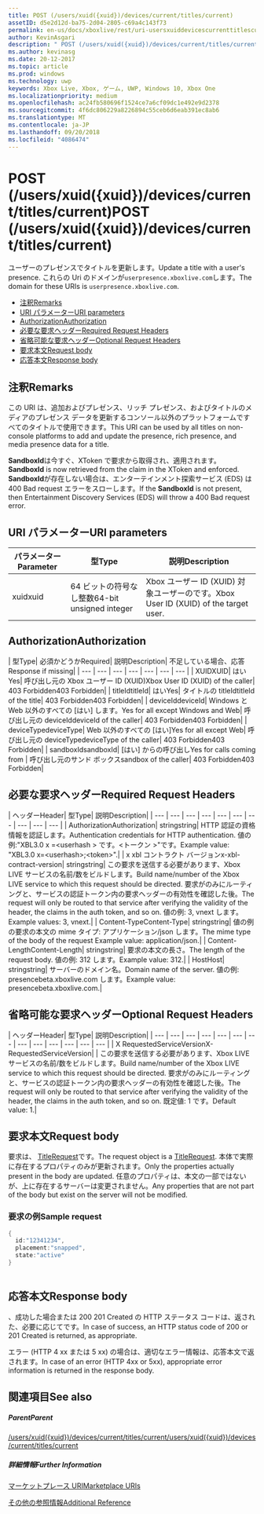 ```yaml
---
title: POST (/users/xuid({xuid})/devices/current/titles/current)
assetID: d5e2d12d-ba75-2d04-2805-c69a4c143f73
permalink: en-us/docs/xboxlive/rest/uri-usersxuiddevicescurrenttitlescurrentpost.html
author: KevinAsgari
description: " POST (/users/xuid({xuid})/devices/current/titles/current)"
ms.author: kevinasg
ms.date: 20-12-2017
ms.topic: article
ms.prod: windows
ms.technology: uwp
keywords: Xbox Live, Xbox, ゲーム, UWP, Windows 10, Xbox One
ms.localizationpriority: medium
ms.openlocfilehash: ac24fb580696f1524ce7a6cf09dc1e492e9d2378
ms.sourcegitcommit: 4f6dc806229a8226894c55ceb6d6eab391ec8ab6
ms.translationtype: MT
ms.contentlocale: ja-JP
ms.lasthandoff: 09/20/2018
ms.locfileid: "4086474"
---
```

# <a name="post-usersxuidxuiddevicescurrenttitlescurrent"></a><span data-ttu-id="fbe61-104">POST (/users/xuid({xuid})/devices/current/titles/current)</span><span class="sxs-lookup"><span data-stu-id="fbe61-104">POST (/users/xuid({xuid})/devices/current/titles/current)</span></span>
<span data-ttu-id="fbe61-105">ユーザーのプレゼンスでタイトルを更新します。</span><span class="sxs-lookup"><span data-stu-id="fbe61-105">Update a title with a user's presence.</span></span> <span data-ttu-id="fbe61-106">これらの Uri のドメインが`userpresence.xboxlive.com`します。</span><span class="sxs-lookup"><span data-stu-id="fbe61-106">The domain for these URIs is `userpresence.xboxlive.com`.</span></span>
 
  * [<span data-ttu-id="fbe61-107">注釈</span><span class="sxs-lookup"><span data-stu-id="fbe61-107">Remarks</span></span>](#ID4EV)
  * [<span data-ttu-id="fbe61-108">URI パラメーター</span><span class="sxs-lookup"><span data-stu-id="fbe61-108">URI parameters</span></span>](#ID4EEB)
  * [<span data-ttu-id="fbe61-109">Authorization</span><span class="sxs-lookup"><span data-stu-id="fbe61-109">Authorization</span></span>](#ID4EPB)
  * [<span data-ttu-id="fbe61-110">必要な要求ヘッダー</span><span class="sxs-lookup"><span data-stu-id="fbe61-110">Required Request Headers</span></span>](#ID4ENE)
  * [<span data-ttu-id="fbe61-111">省略可能な要求ヘッダー</span><span class="sxs-lookup"><span data-stu-id="fbe61-111">Optional Request Headers</span></span>](#ID4ERG)
  * [<span data-ttu-id="fbe61-112">要求本文</span><span class="sxs-lookup"><span data-stu-id="fbe61-112">Request body</span></span>](#ID4ERH)
  * [<span data-ttu-id="fbe61-113">応答本文</span><span class="sxs-lookup"><span data-stu-id="fbe61-113">Response body</span></span>](#ID4EKAAC)
 
<a id="ID4EV"></a>

 
## <a name="remarks"></a><span data-ttu-id="fbe61-114">注釈</span><span class="sxs-lookup"><span data-stu-id="fbe61-114">Remarks</span></span>
 
<span data-ttu-id="fbe61-115">この URI は、追加およびプレゼンス、リッチ プレゼンス、およびタイトルのメディアのプレゼンス データを更新するコンソール以外のプラットフォームですべてのタイトルで使用できます。</span><span class="sxs-lookup"><span data-stu-id="fbe61-115">This URI can be used by all titles on non-console platforms to add and update the presence, rich presence, and media presence data for a title.</span></span>
 
<span data-ttu-id="fbe61-116">**SandboxId**は今すぐ、XToken で要求から取得され、適用されます。</span><span class="sxs-lookup"><span data-stu-id="fbe61-116">**SandboxId** is now retrieved from the claim in the XToken and enforced.</span></span> <span data-ttu-id="fbe61-117">**SandboxId**が存在しない場合は、エンターテインメント探索サービス (EDS) は 400 Bad request エラーをスローします。</span><span class="sxs-lookup"><span data-stu-id="fbe61-117">If the **SandboxId** is not present, then Entertainment Discovery Services (EDS) will throw a 400 Bad request error.</span></span>
  
<a id="ID4EEB"></a>

 
## <a name="uri-parameters"></a><span data-ttu-id="fbe61-118">URI パラメーター</span><span class="sxs-lookup"><span data-stu-id="fbe61-118">URI parameters</span></span>
 
| <span data-ttu-id="fbe61-119">パラメーター</span><span class="sxs-lookup"><span data-stu-id="fbe61-119">Parameter</span></span>| <span data-ttu-id="fbe61-120">型</span><span class="sxs-lookup"><span data-stu-id="fbe61-120">Type</span></span>| <span data-ttu-id="fbe61-121">説明</span><span class="sxs-lookup"><span data-stu-id="fbe61-121">Description</span></span>| 
| --- | --- | --- | 
| <span data-ttu-id="fbe61-122">xuid</span><span class="sxs-lookup"><span data-stu-id="fbe61-122">xuid</span></span>| <span data-ttu-id="fbe61-123">64 ビットの符号なし整数</span><span class="sxs-lookup"><span data-stu-id="fbe61-123">64-bit unsigned integer</span></span>| <span data-ttu-id="fbe61-124">Xbox ユーザー ID (XUID) 対象ユーザーのです。</span><span class="sxs-lookup"><span data-stu-id="fbe61-124">Xbox User ID (XUID) of the target user.</span></span>| 
  
<a id="ID4EPB"></a>

 
## <a name="authorization"></a><span data-ttu-id="fbe61-125">Authorization</span><span class="sxs-lookup"><span data-stu-id="fbe61-125">Authorization</span></span>
 
| <span data-ttu-id="fbe61-126">型</span><span class="sxs-lookup"><span data-stu-id="fbe61-126">Type</span></span>| <span data-ttu-id="fbe61-127">必須かどうか</span><span class="sxs-lookup"><span data-stu-id="fbe61-127">Required</span></span>| <span data-ttu-id="fbe61-128">説明</span><span class="sxs-lookup"><span data-stu-id="fbe61-128">Description</span></span>| <span data-ttu-id="fbe61-129">不足している場合、応答</span><span class="sxs-lookup"><span data-stu-id="fbe61-129">Response if missing</span></span>| 
| --- | --- | --- | --- | --- | --- | --- | 
| <span data-ttu-id="fbe61-130">XUID</span><span class="sxs-lookup"><span data-stu-id="fbe61-130">XUID</span></span>| <span data-ttu-id="fbe61-131">はい</span><span class="sxs-lookup"><span data-stu-id="fbe61-131">Yes</span></span>| <span data-ttu-id="fbe61-132">呼び出し元の Xbox ユーザー ID (XUID)</span><span class="sxs-lookup"><span data-stu-id="fbe61-132">Xbox User ID (XUID) of the caller</span></span>| <span data-ttu-id="fbe61-133">403 Forbidden</span><span class="sxs-lookup"><span data-stu-id="fbe61-133">403 Forbidden</span></span>| 
| <span data-ttu-id="fbe61-134">titleId</span><span class="sxs-lookup"><span data-stu-id="fbe61-134">titleId</span></span>| <span data-ttu-id="fbe61-135">はい</span><span class="sxs-lookup"><span data-stu-id="fbe61-135">Yes</span></span>| <span data-ttu-id="fbe61-136">タイトルの titleId</span><span class="sxs-lookup"><span data-stu-id="fbe61-136">titleId of the title</span></span>| <span data-ttu-id="fbe61-137">403 Forbidden</span><span class="sxs-lookup"><span data-stu-id="fbe61-137">403 Forbidden</span></span>| 
| <span data-ttu-id="fbe61-138">deviceId</span><span class="sxs-lookup"><span data-stu-id="fbe61-138">deviceId</span></span>| <span data-ttu-id="fbe61-139">Windows と Web 以外のすべての [はい] します。</span><span class="sxs-lookup"><span data-stu-id="fbe61-139">Yes for all except Windows and Web</span></span>| <span data-ttu-id="fbe61-140">呼び出し元の deviceId</span><span class="sxs-lookup"><span data-stu-id="fbe61-140">deviceId of the caller</span></span>| <span data-ttu-id="fbe61-141">403 Forbidden</span><span class="sxs-lookup"><span data-stu-id="fbe61-141">403 Forbidden</span></span>| 
| <span data-ttu-id="fbe61-142">deviceType</span><span class="sxs-lookup"><span data-stu-id="fbe61-142">deviceType</span></span>| <span data-ttu-id="fbe61-143">Web 以外のすべての [はい]</span><span class="sxs-lookup"><span data-stu-id="fbe61-143">Yes for all except Web</span></span>| <span data-ttu-id="fbe61-144">呼び出し元の deviceType</span><span class="sxs-lookup"><span data-stu-id="fbe61-144">deviceType of the caller</span></span>| <span data-ttu-id="fbe61-145">403 Forbidden</span><span class="sxs-lookup"><span data-stu-id="fbe61-145">403 Forbidden</span></span>| 
| <span data-ttu-id="fbe61-146">sandboxId</span><span class="sxs-lookup"><span data-stu-id="fbe61-146">sandboxId</span></span>| <span data-ttu-id="fbe61-147">[はい] からの呼び出し</span><span class="sxs-lookup"><span data-stu-id="fbe61-147">Yes for calls coming from</span></span> | <span data-ttu-id="fbe61-148">呼び出し元のサンド ボックス</span><span class="sxs-lookup"><span data-stu-id="fbe61-148">sandbox of the caller</span></span>| <span data-ttu-id="fbe61-149">403 Forbidden</span><span class="sxs-lookup"><span data-stu-id="fbe61-149">403 Forbidden</span></span>| 
  
<a id="ID4ENE"></a>

 
## <a name="required-request-headers"></a><span data-ttu-id="fbe61-150">必要な要求ヘッダー</span><span class="sxs-lookup"><span data-stu-id="fbe61-150">Required Request Headers</span></span>
 
| <span data-ttu-id="fbe61-151">ヘッダー</span><span class="sxs-lookup"><span data-stu-id="fbe61-151">Header</span></span>| <span data-ttu-id="fbe61-152">型</span><span class="sxs-lookup"><span data-stu-id="fbe61-152">Type</span></span>| <span data-ttu-id="fbe61-153">説明</span><span class="sxs-lookup"><span data-stu-id="fbe61-153">Description</span></span>| 
| --- | --- | --- | --- | --- | --- | --- | --- | --- | --- | 
| <span data-ttu-id="fbe61-154">Authorization</span><span class="sxs-lookup"><span data-stu-id="fbe61-154">Authorization</span></span>| <span data-ttu-id="fbe61-155">string</span><span class="sxs-lookup"><span data-stu-id="fbe61-155">string</span></span>| <span data-ttu-id="fbe61-156">HTTP 認証の資格情報を認証します。</span><span class="sxs-lookup"><span data-stu-id="fbe61-156">Authentication credentials for HTTP authentication.</span></span> <span data-ttu-id="fbe61-157">値の例:"XBL3.0 x =&lt;userhash > です。&lt;トークン >"です。</span><span class="sxs-lookup"><span data-stu-id="fbe61-157">Example value: "XBL3.0 x=&lt;userhash>;&lt;token>".</span></span>| 
| <span data-ttu-id="fbe61-158">x xbl コントラクト バージョン</span><span class="sxs-lookup"><span data-stu-id="fbe61-158">x-xbl-contract-version</span></span>| <span data-ttu-id="fbe61-159">string</span><span class="sxs-lookup"><span data-stu-id="fbe61-159">string</span></span>| <span data-ttu-id="fbe61-160">この要求を送信する必要があります、Xbox LIVE サービスの名前/数をビルドします。</span><span class="sxs-lookup"><span data-stu-id="fbe61-160">Build name/number of the Xbox LIVE service to which this request should be directed.</span></span> <span data-ttu-id="fbe61-161">要求がのみにルーティングと、サービスの認証トークン内の要求ヘッダーの有効性を確認した後。</span><span class="sxs-lookup"><span data-stu-id="fbe61-161">The request will only be routed to that service after verifying the validity of the header, the claims in the auth token, and so on.</span></span> <span data-ttu-id="fbe61-162">値の例: 3, vnext します。</span><span class="sxs-lookup"><span data-stu-id="fbe61-162">Example values: 3, vnext.</span></span>| 
| <span data-ttu-id="fbe61-163">Content-Type</span><span class="sxs-lookup"><span data-stu-id="fbe61-163">Content-Type</span></span>| <span data-ttu-id="fbe61-164">string</span><span class="sxs-lookup"><span data-stu-id="fbe61-164">string</span></span>| <span data-ttu-id="fbe61-165">値の例の要求の本文の mime タイプ: アプリケーション/json します。</span><span class="sxs-lookup"><span data-stu-id="fbe61-165">The mime type of the body of the request Example value: application/json.</span></span>| 
| <span data-ttu-id="fbe61-166">Content-Length</span><span class="sxs-lookup"><span data-stu-id="fbe61-166">Content-Length</span></span>| <span data-ttu-id="fbe61-167">string</span><span class="sxs-lookup"><span data-stu-id="fbe61-167">string</span></span>| <span data-ttu-id="fbe61-168">要求の本文の長さ。</span><span class="sxs-lookup"><span data-stu-id="fbe61-168">The length of the request body.</span></span> <span data-ttu-id="fbe61-169">値の例: 312 します。</span><span class="sxs-lookup"><span data-stu-id="fbe61-169">Example value: 312.</span></span>| 
| <span data-ttu-id="fbe61-170">Host</span><span class="sxs-lookup"><span data-stu-id="fbe61-170">Host</span></span>| <span data-ttu-id="fbe61-171">string</span><span class="sxs-lookup"><span data-stu-id="fbe61-171">string</span></span>| <span data-ttu-id="fbe61-172">サーバーのドメイン名。</span><span class="sxs-lookup"><span data-stu-id="fbe61-172">Domain name of the server.</span></span> <span data-ttu-id="fbe61-173">値の例: presencebeta.xboxlive.com します。</span><span class="sxs-lookup"><span data-stu-id="fbe61-173">Example value: presencebeta.xboxlive.com.</span></span>| 
  
<a id="ID4ERG"></a>

 
## <a name="optional-request-headers"></a><span data-ttu-id="fbe61-174">省略可能な要求ヘッダー</span><span class="sxs-lookup"><span data-stu-id="fbe61-174">Optional Request Headers</span></span>
 
| <span data-ttu-id="fbe61-175">ヘッダー</span><span class="sxs-lookup"><span data-stu-id="fbe61-175">Header</span></span>| <span data-ttu-id="fbe61-176">型</span><span class="sxs-lookup"><span data-stu-id="fbe61-176">Type</span></span>| <span data-ttu-id="fbe61-177">説明</span><span class="sxs-lookup"><span data-stu-id="fbe61-177">Description</span></span>| 
| --- | --- | --- | --- | --- | --- | --- | --- | --- | --- | --- | --- | --- | 
| <span data-ttu-id="fbe61-178">X RequestedServiceVersion</span><span class="sxs-lookup"><span data-stu-id="fbe61-178">X-RequestedServiceVersion</span></span>|  | <span data-ttu-id="fbe61-179">この要求を送信する必要があります、Xbox LIVE サービスの名前/数をビルドします。</span><span class="sxs-lookup"><span data-stu-id="fbe61-179">Build name/number of the Xbox LIVE service to which this request should be directed.</span></span> <span data-ttu-id="fbe61-180">要求がのみにルーティングと、サービスの認証トークン内の要求ヘッダーの有効性を確認した後。</span><span class="sxs-lookup"><span data-stu-id="fbe61-180">The request will only be routed to that service after verifying the validity of the header, the claims in the auth token, and so on.</span></span> <span data-ttu-id="fbe61-181">既定値: 1 です。</span><span class="sxs-lookup"><span data-stu-id="fbe61-181">Default value: 1.</span></span>| 
  
<a id="ID4ERH"></a>

 
## <a name="request-body"></a><span data-ttu-id="fbe61-182">要求本文</span><span class="sxs-lookup"><span data-stu-id="fbe61-182">Request body</span></span>
 
<span data-ttu-id="fbe61-183">要求は、 [TitleRequest](../../json/json-titlerequest.md)です。</span><span class="sxs-lookup"><span data-stu-id="fbe61-183">The request object is a [TitleRequest](../../json/json-titlerequest.md).</span></span> <span data-ttu-id="fbe61-184">本体で実際に存在するプロパティのみが更新されます。</span><span class="sxs-lookup"><span data-stu-id="fbe61-184">Only the properties actually present in the body are updated.</span></span> <span data-ttu-id="fbe61-185">任意のプロパティは、本文の一部ではないが、上に存在するサーバーは変更されません。</span><span class="sxs-lookup"><span data-stu-id="fbe61-185">Any properties that are not part of the body but exist on the server will not be modified.</span></span>
 
<a id="ID4EAAAC"></a>

 
### <a name="sample-request"></a><span data-ttu-id="fbe61-186">要求の例</span><span class="sxs-lookup"><span data-stu-id="fbe61-186">Sample request</span></span>
 

```cpp
{
  id:"12341234",
  placement:"snapped",
  state:"active"
}
      
```

   
<a id="ID4EKAAC"></a>

 
## <a name="response-body"></a><span data-ttu-id="fbe61-187">応答本文</span><span class="sxs-lookup"><span data-stu-id="fbe61-187">Response body</span></span>
 
<span data-ttu-id="fbe61-188">、成功した場合または 200 201 Created の HTTP ステータス コードは、返された、必要に応じてです。</span><span class="sxs-lookup"><span data-stu-id="fbe61-188">In case of success, an HTTP status code of 200 or 201 Created is returned, as appropriate.</span></span>
 
<span data-ttu-id="fbe61-189">エラー (HTTP 4 xx または 5 xx) の場合は、適切なエラー情報は、応答本文で返されます。</span><span class="sxs-lookup"><span data-stu-id="fbe61-189">In case of an error (HTTP 4xx or 5xx), appropriate error information is returned in the response body.</span></span>
  
<a id="ID4EVAAC"></a>

 
## <a name="see-also"></a><span data-ttu-id="fbe61-190">関連項目</span><span class="sxs-lookup"><span data-stu-id="fbe61-190">See also</span></span>
 
<a id="ID4EXAAC"></a>

 
##### <a name="parent"></a><span data-ttu-id="fbe61-191">Parent</span><span class="sxs-lookup"><span data-stu-id="fbe61-191">Parent</span></span> 

[<span data-ttu-id="fbe61-192">/users/xuid({xuid})/devices/current/titles/current</span><span class="sxs-lookup"><span data-stu-id="fbe61-192">/users/xuid({xuid})/devices/current/titles/current</span></span>](uri-usersxuiddevicescurrenttitlescurrent.md)

  
<a id="ID4EBBAC"></a>

 
##### <a name="further-information"></a><span data-ttu-id="fbe61-193">詳細情報</span><span class="sxs-lookup"><span data-stu-id="fbe61-193">Further Information</span></span> 

[<span data-ttu-id="fbe61-194">マーケットプレース URI</span><span class="sxs-lookup"><span data-stu-id="fbe61-194">Marketplace URIs</span></span>](../marketplace/atoc-reference-marketplace.md)

 [<span data-ttu-id="fbe61-195">その他の参照情報</span><span class="sxs-lookup"><span data-stu-id="fbe61-195">Additional Reference</span></span>](../../additional/atoc-xboxlivews-reference-additional.md)

   
